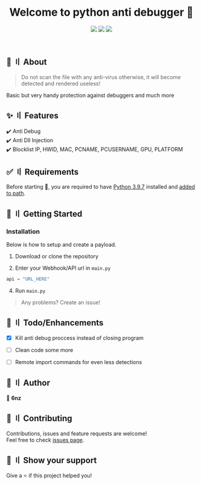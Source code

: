 <h1 align="center">Welcome to python anti debugger 👋</h1>
<p align="center">
  <img src="https://img.shields.io/badge/version-2.0.0-blue.svg?cacheSeconds=2592000" >
  <img src="https://img.shields.io/badge/Maintained%3F-kinda-yellow.svg" >
  <img src="https://img.shields.io/github/last-commit/6nz/python-anti-debugger">
</p>
<br>



## :dart: 〢 About ##

> Do not scan the file with any anti-virus otherwise, it will become detected and rendered useless!

Basic but very handy protection against debuggers and much more <br>

## :sparkles: 〢 Features ##

:heavy_check_mark: Anti Debug\
:heavy_check_mark: Anti Dll Injection\
:heavy_check_mark: Blocklist IP, HWID, MAC, PCNAME, PCUSERNAME, GPU, PLATFORM


## :white_check_mark: 〢 Requirements ##

Before starting :checkered_flag:, you are required to have [Python 3.9.7](https://www.python.org/downloads/release/python-397/) installed and [added to path](https://docs.blender.org/manual/en/latest/_images/about_contribute_install_windows_installer.png).


## :file_folder: 〢 Getting Started ##

### Installation ###

Below is how to setup and create a payload.

1. Download or clone the repository

2. Enter your Webhook/API url in `main.py`
```python
api = "URL_HERE"
```

4. Run `main.py`

> Any problems? Create an issue!


## :pushpin: 〢 Todo/Enhancements ##

- [x] Kill anti debug proccess instead of closing program
- [ ] Clean code some more
- [ ] Remote import commands for even less detections


## 👤 〢 Author ##

 👤 **6nz** 
   


## 🤝 〢 Contributing ##
Contributions, issues and feature requests are welcome!<br />Feel free to check
[issues page](https://github.com/6nz/python-anti-debugger/issues).  


## 🌟 〢 Show your support ##
Give a ⭐️ if this project helped you! 
